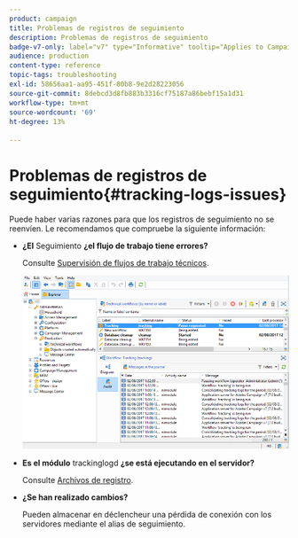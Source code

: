 ```yaml
---
product: campaign
title: Problemas de registros de seguimiento
description: Problemas de registros de seguimiento
badge-v7-only: label="v7" type="Informative" tooltip="Applies to Campaign Classic v7 only"
audience: production
content-type: reference
topic-tags: troubleshooting
exl-id: 58656aa1-aa95-451f-80b8-9e2d28223056
source-git-commit: 8debcd3d8fb883b3316cf75187a86bebf15a1d31
workflow-type: tm+mt
source-wordcount: '69'
ht-degree: 13%

---
```


# Problemas de registros de seguimiento{#tracking-logs-issues}



Puede haber varias razones para que los registros de seguimiento no se reenvíen. Le recomendamos que compruebe la siguiente información:

* **¿El** Seguimiento **¿el flujo de trabajo tiene errores?**

   Consulte [Supervisión de flujos de trabajo técnicos](../../workflow/using/monitoring-technical-workflows.md).

   ![](assets/tracking_scheduled_task.png)

* **Es el módulo** trackinglogd **¿se está ejecutando en el servidor?**

   Consulte [Archivos de registro](../../production/using/log-files.md).

* **¿Se han realizado cambios?**

   Pueden almacenar en déclencheur una pérdida de conexión con los servidores mediante el alias de seguimiento.

